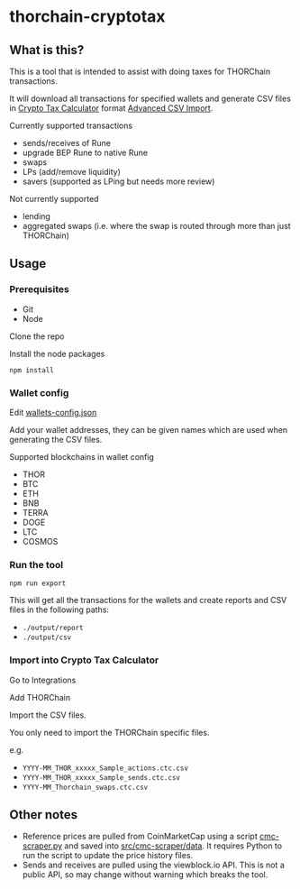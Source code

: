 # thorchain-cryptotax

## What is this?

This is a tool that is intended to assist with doing taxes for THORChain transactions.

It will download all transactions for specified wallets and generate CSV files in
[Crypto Tax Calculator](https://cryptotaxcalculator.io) format [Advanced CSV Import](https://help.cryptotaxcalculator.io/en/articles/5777675-advanced-custom-csv-import).

Currently supported transactions

- sends/receives of Rune
- upgrade BEP Rune to native Rune
- swaps
- LPs (add/remove liquidity)
- savers (supported as LPing but needs more review)

Not currently supported

- lending
- aggregated swaps (i.e. where the swap is routed through more than just THORChain)

## Usage

### Prerequisites

- Git
- Node

Clone the repo

Install the node packages

`npm install`

### Wallet config

Edit [wallets-config.json](wallets-config.json)

Add your wallet addresses, they can be given names which are used when generating the CSV files.

Supported blockchains in wallet config

- THOR
- BTC
- ETH
- BNB
- TERRA
- DOGE
- LTC
- COSMOS

### Run the tool

`npm run export`

This will get all the transactions for the wallets and create reports and CSV files in the following paths:

- `./output/report`
- `./output/csv`

### Import into Crypto Tax Calculator

Go to Integrations

Add THORChain

Import the CSV files.

You only need to import the THORChain specific files.

e.g.
- `YYYY-MM_THOR_xxxxx_Sample_actions.ctc.csv`
- `YYYY-MM_THOR_xxxxx_Sample_sends.ctc.csv`
- `YYYY-MM_Thorchain_swaps.ctc.csv`

## Other notes

- Reference prices are pulled from CoinMarketCap using a script [cmc-scraper.py](./src/cmc-scraper/cmc-scraper.py)
  and saved into [src/cmc-scraper/data](./src/cmc-scraper/data).
  It requires Python to run the script to update the price history files.
- Sends and receives are pulled using the viewblock.io API.
  This is not a public API, so may change without warning which breaks the tool.
